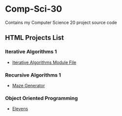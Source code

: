 # Comp-Sci-30
Contains my Computer Science 20 project source code 

## HTML Projects List
### Iterative Algorithms 1
- [Iterative Algorithms Module File](https://logboy2000.github.io/Comp-Sci-30/Iterative%20Algorithms%201/index.html)

### Recursive Algorithms 1
- [Maze Generator](https://logboy2000.github.io/Comp-Sci-30/Recursive%20Algorithms%201/Maze%20Generator/)

### Object Oriented Programming
 - [Elevens](https://logboy2000.github.io/Comp-Sci-30/Object%20Oriented%20Programming/Elevens)